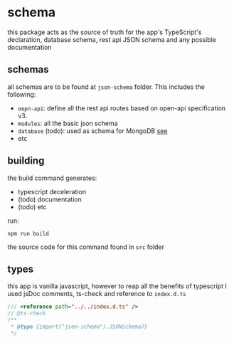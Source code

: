 # schema
this package acts as the source of truth for the app's TypeScript's declaration, database schema, rest api JSON schema and any possible documentation

## schemas
all schemas are to be found at `json-schema` folder. This includes the following:
- `oepn-api`: define all the rest api routes based on open-api specification v3.
- `modules`: all the basic json schema
- `database` (todo): used as schema for MongoDB [see](https://www.mongodb.com/docs/manual/core/schema-validation/specify-json-schema/#std-label-schema-validation-json) <!-- todo -->
- etc

## building
the build command generates:
- typescript deceleration
- (todo) documentation <!-- todo -->
- (todo) etc <!-- todo -->

run:
```
npm run build 
```

the source code for this command found in `src` folder

## types

this app is vanilla javascript, however to reap all the benefits of typescript I used jsDoc comments, ts-check and reference to `index.d.ts`
```js
/// <reference path="../../index.d.ts" />
// @ts-check
/**
 * @type {import("json-schema").JSONSchema7}
 */
```